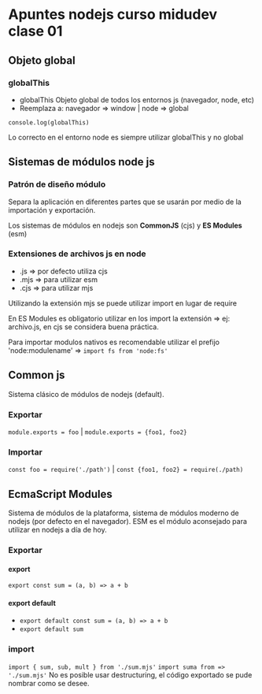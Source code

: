 # Apuntes nodejs curso midudev clase 01

## Objeto global

### globalThis

- globalThis Objeto global de todos los entornos js (navegador, node, etc)
- Reemplaza a: navegador => window | node => global

`console.log(globalThis)`

Lo correcto en el entorno node es siempre utilizar globalThis y no global

## Sistemas de módulos node js

### Patrón de diseño módulo

Separa la aplicación en diferentes partes que se usarán por medio de la importación y exportación.

Los sistemas de módulos en nodejs son **CommonJS** (cjs) y **ES Modules** (esm)

### Extensiones de archivos js en node
- .js => por defecto utiliza cjs
- .mjs => para utilizar esm
- .cjs => para utilizar mjs

Utilizando la extensión mjs se puede utilizar import en lugar de require

En ES Modules es obligatorio utilizar en los import la extensión => ej: archivo.js, en cjs se considera buena práctica.

Para importar modulos nativos es recomendable utilizar el prefijo 'node:modulename' => `import fs from 'node:fs'`

## Common js
Sistema clásico de módulos de nodejs (default).

### Exportar
`module.exports = foo` | `module.exports = {foo1, foo2}`

### Importar
`const foo = require('./path')` | `const {foo1, foo2} = require(./path)`

## EcmaScript Modules
Sistema de módulos de la plataforma, sistema de módulos moderno de nodejs (por defecto en el navegador). ESM es el módulo aconsejado para utilizar en nodejs a día de hoy.

### Exportar

#### export
`export const sum = (a, b) => a + b`

#### export default
- `export default const sum = (a, b) => a + b`
- `export default sum`

### **import**
`import { sum, sub, mult } from './sum.mjs'`
`import suma from => './sum.mjs'` No es posible usar destructuring, el código exportado se pude nombrar como se desee.


